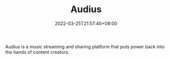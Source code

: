 ﻿---
weight: 
title: "Audius"
description: "Audius is a music streaming and sharing platform that puts power back into the hands of content creators."
date: 2022-03-25T21:57:40+08:00
lastmod: 2022-03-25T16:45:40+08:00
draft: false
authors: ["Metabd"]
featuredImage: "398.png"
link: "https://audius.co/"
tags: ["Audius","ÔªÓîÖæÓéÀÖ"]
categories: ["navigation"]
navigation: ["ÔªÓîÖæÓéÀÖ"]
lightgallery: true
toc: true
pinned: false
recommend: false
recommend1: false
---
Audius is a music streaming and sharing platform that puts power back into the hands of content creators.
